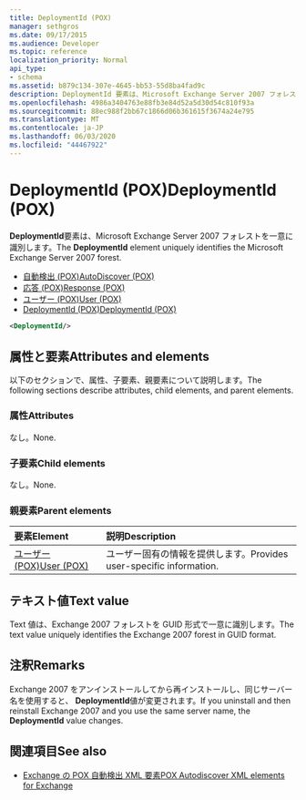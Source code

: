 ```yaml
---
title: DeploymentId (POX)
manager: sethgros
ms.date: 09/17/2015
ms.audience: Developer
ms.topic: reference
localization_priority: Normal
api_type:
- schema
ms.assetid: b879c134-307e-4645-bb53-55d8ba4fad9c
description: DeploymentId 要素は、Microsoft Exchange Server 2007 フォレストを一意に識別します。
ms.openlocfilehash: 4986a3404763e88fb3e84d52a5d30d54c810f93a
ms.sourcegitcommit: 88ec988f2bb67c1866d06b361615f3674a24e795
ms.translationtype: MT
ms.contentlocale: ja-JP
ms.lasthandoff: 06/03/2020
ms.locfileid: "44467922"
---
```

# <a name="deploymentid-pox"></a><span data-ttu-id="72bcb-103">DeploymentId (POX)</span><span class="sxs-lookup"><span data-stu-id="72bcb-103">DeploymentId (POX)</span></span>

<span data-ttu-id="72bcb-104">**DeploymentId**要素は、Microsoft Exchange Server 2007 フォレストを一意に識別します。</span><span class="sxs-lookup"><span data-stu-id="72bcb-104">The **DeploymentId** element uniquely identifies the Microsoft Exchange Server 2007 forest.</span></span> 
  
- [<span data-ttu-id="72bcb-105">自動検出 (POX)</span><span class="sxs-lookup"><span data-stu-id="72bcb-105">AutoDiscover (POX)</span></span>](autodiscover-pox.md)  
- [<span data-ttu-id="72bcb-106">応答 (POX)</span><span class="sxs-lookup"><span data-stu-id="72bcb-106">Response (POX)</span></span>](response-pox.md) 
- [<span data-ttu-id="72bcb-107">ユーザー (POX)</span><span class="sxs-lookup"><span data-stu-id="72bcb-107">User (POX)</span></span>](user-pox.md)  
- [<span data-ttu-id="72bcb-108">DeploymentId (POX)</span><span class="sxs-lookup"><span data-stu-id="72bcb-108">DeploymentId (POX)</span></span>](deploymentid-pox.md)
  
```xml
<DeploymentId/>
```

## <a name="attributes-and-elements"></a><span data-ttu-id="72bcb-109">属性と要素</span><span class="sxs-lookup"><span data-stu-id="72bcb-109">Attributes and elements</span></span>

<span data-ttu-id="72bcb-110">以下のセクションで、属性、子要素、親要素について説明します。</span><span class="sxs-lookup"><span data-stu-id="72bcb-110">The following sections describe attributes, child elements, and parent elements.</span></span>
  
### <a name="attributes"></a><span data-ttu-id="72bcb-111">属性</span><span class="sxs-lookup"><span data-stu-id="72bcb-111">Attributes</span></span>

<span data-ttu-id="72bcb-112">なし。</span><span class="sxs-lookup"><span data-stu-id="72bcb-112">None.</span></span>
  
### <a name="child-elements"></a><span data-ttu-id="72bcb-113">子要素</span><span class="sxs-lookup"><span data-stu-id="72bcb-113">Child elements</span></span>

<span data-ttu-id="72bcb-114">なし。</span><span class="sxs-lookup"><span data-stu-id="72bcb-114">None.</span></span>
  
### <a name="parent-elements"></a><span data-ttu-id="72bcb-115">親要素</span><span class="sxs-lookup"><span data-stu-id="72bcb-115">Parent elements</span></span>

|<span data-ttu-id="72bcb-116">**要素**</span><span class="sxs-lookup"><span data-stu-id="72bcb-116">**Element**</span></span>|<span data-ttu-id="72bcb-117">**説明**</span><span class="sxs-lookup"><span data-stu-id="72bcb-117">**Description**</span></span>|
|:-----|:-----|
|[<span data-ttu-id="72bcb-118">ユーザー (POX)</span><span class="sxs-lookup"><span data-stu-id="72bcb-118">User (POX)</span></span>](user-pox.md) <br/> |<span data-ttu-id="72bcb-119">ユーザー固有の情報を提供します。</span><span class="sxs-lookup"><span data-stu-id="72bcb-119">Provides user-specific information.</span></span>  <br/> |
   
## <a name="text-value"></a><span data-ttu-id="72bcb-120">テキスト値</span><span class="sxs-lookup"><span data-stu-id="72bcb-120">Text value</span></span>

<span data-ttu-id="72bcb-121">Text 値は、Exchange 2007 フォレストを GUID 形式で一意に識別します。</span><span class="sxs-lookup"><span data-stu-id="72bcb-121">The text value uniquely identifies the Exchange 2007 forest in GUID format.</span></span>
  
## <a name="remarks"></a><span data-ttu-id="72bcb-122">注釈</span><span class="sxs-lookup"><span data-stu-id="72bcb-122">Remarks</span></span>

<span data-ttu-id="72bcb-123">Exchange 2007 をアンインストールしてから再インストールし、同じサーバー名を使用すると、 **DeploymentId**値が変更されます。</span><span class="sxs-lookup"><span data-stu-id="72bcb-123">If you uninstall and then reinstall Exchange 2007 and you use the same server name, the **DeploymentId** value changes.</span></span> 
  
## <a name="see-also"></a><span data-ttu-id="72bcb-124">関連項目</span><span class="sxs-lookup"><span data-stu-id="72bcb-124">See also</span></span>

- [<span data-ttu-id="72bcb-125">Exchange の POX 自動検出 XML 要素</span><span class="sxs-lookup"><span data-stu-id="72bcb-125">POX Autodiscover XML elements for Exchange</span></span>](pox-autodiscover-xml-elements-for-exchange.md)

